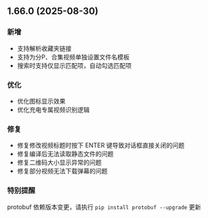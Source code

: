 ## 1.66.0 (2025-08-30)
### 新增
* 支持解析收藏夹链接
* 支持为分P、合集视频单独设置文件名模板
* 搜索时支持仅显示匹配项，自动勾选匹配项

### 优化
* 优化图标显示效果
* 优化充电专属视频识别逻辑

### 修复
* 修复修改视频标题时按下 ENTER 键导致对话框直接关闭的问题
* 修复编译后无法读取静态文件的问题
* 修复二维码大小显示异常的问题
* 修复部分视频无法下载弹幕的问题

### 特别提醒
protobuf 依赖版本变更，请执行 `pip install protobuf --upgrade` 更新
